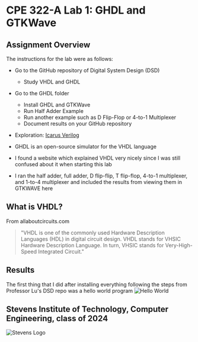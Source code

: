 # CPE 322-A Lab 1: GHDL and GTKWave

## Assignment Overview
The instructions for the lab were as follows:
* Go to the GitHub repository of Digital System Design (DSD)
  * Study VHDL and GHDL
* Go to the GHDL folder
  * Install GHDL and GTKWave
  * Run Half Adder Example
  * Run another example such as D Flip-Flop or 4-to-1 Multiplexer
  * Document results on your GitHub repository
* Exploration: [Icarus Verilog](https://en.wikipedia.org/wiki/Icarus_Verilog)


* GHDL is an open-source simulator for the VHDL language
* I found a website which explained VHDL very nicely since I was still confused about it when starting this lab
* I ran the half adder, full adder, D flip-flip, T flip-flop, 4-to-1 multiplexer, and 1-to-4 multiplexer and included the results from viewing them in GTKWAVE here

## What is VHDL?
From allaboutcircuits.com
> "VHDL is one of the commonly used Hardware Description Languages (HDL) in digital circuit design. VHDL stands for VHSIC Hardware Description Language. In turn, VHSIC stands for Very-High-Speed Integrated Circuit."

## Results
The first thing that I did after installing everything following the steps from Professor Lu's DSD repo was a hello world program
![Hello World](helloworld.jpg)


## Stevens Institute of Technology, Computer Engineering, class of 2024
![Stevens Logo](https://web.stevens.edu/news/newspoints/brand-logos/2020/Circular/Stevens-Circular-Logo-2020_RED.png)
